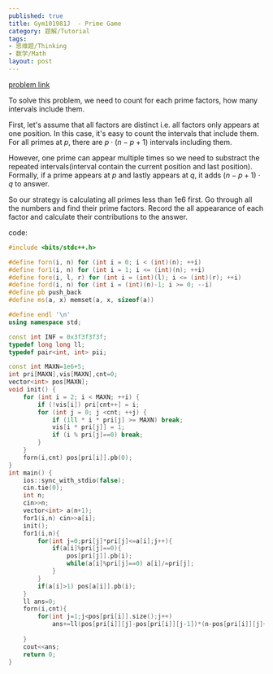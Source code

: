 ```yaml
---
published: true
title: Gym101981J  - Prime Game
category: 题解/Tutorial
tags: 
- 思维题/Thinking
- 数学/Math
layout: post
---
```

<!-- more -->
[problem link](https://vjudge.net/problem/2040237/origin)

To solve this problem, we need to count for each prime factors, how many intervals include them.

First, let's assume that all factors are distinct i.e. all factors only appears at one position. In this case, it's easy to count the intervals that include them. For all primes at $p$, there are $p\cdot(n-p+1)$ intervals including them.

However, one prime can appear multiple times so we need to substract the repeated intervals(interval contain the current position and last position). Formally, if a prime appears at $p$ and lastly appears at $q$, it adds $(n-p+1)\cdot q$ to answer.

So our strategy is calculating all primes less than 1e6 first. Go through all the numbers and find their prime factors. Record the all appearance of each factor and calculate their contributions to the answer.

code:
```cpp
#include <bits/stdc++.h>

#define forn(i, n) for (int i = 0; i < (int)(n); ++i)
#define for1(i, n) for (int i = 1; i <= (int)(n); ++i)
#define fore(i, l, r) for (int i = (int)(l); i <= (int)(r); ++i)
#define ford(i, n) for (int i = (int)(n)-1; i >= 0; --i)
#define pb push_back
#define ms(a, x) memset(a, x, sizeof(a))

#define endl '\n'
using namespace std;

const int INF = 0x3f3f3f3f;
typedef long long ll;
typedef pair<int, int> pii;

const int MAXN=1e6+5;
int pri[MAXN],vis[MAXN],cnt=0;
vector<int> pos[MAXN];
void init() {
    for (int i = 2; i < MAXN; ++i) {
        if (!vis[i]) pri[cnt++] = i;
        for (int j = 0; j <cnt; ++j) {
            if (1ll * i * pri[j] >= MAXN) break;
            vis[i * pri[j]] = 1;
            if (i % pri[j]==0) break; 
        }
    }
    forn(i,cnt) pos[pri[i]].pb(0);
}
int main() {
    ios::sync_with_stdio(false);
    cin.tie(0);
    int n;
    cin>>n;
    vector<int> a(n+1);
    for1(i,n) cin>>a[i];
    init();
    for1(i,n){
		for(int j=0;pri[j]*pri[j]<=a[i];j++){
			if(a[i]%pri[j]==0){
				pos[pri[j]].pb(i);
				while(a[i]%pri[j]==0) a[i]/=pri[j];
			}
		}
		if(a[i]>1) pos[a[i]].pb(i);
	}
    ll ans=0;
	forn(i,cnt){
		for(int j=1;j<pos[pri[i]].size();j++)
			ans+=ll(pos[pri[i]][j]-pos[pri[i]][j-1])*(n-pos[pri[i]][j]+1);
			
	}		
	cout<<ans;
    return 0;
}
```